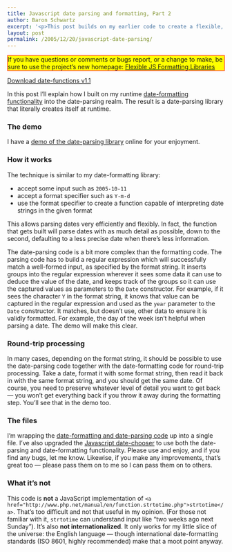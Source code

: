 ```yaml
---
title: Javascript date parsing and formatting, Part 2
author: Baron Schwartz
excerpt: '<p>This post builds on my earlier code to create a flexible, high-performance date-parsing library.</p>'
layout: post
permalink: /2005/12/20/javascript-date-parsing/
---
```

<p style="border:solid red 1px; background:yellow">
  If you have questions or comments or bugs report, or a change to make, be sure to use the project&#8217;s new homepage: <a href="http://code.google.com/p/flexible-js-formatting/">Flexible JS Formatting Libraries</a>
</p>

<p class="download">
  <a href="/articles/date-functions.zip">Download date-functions v1.1</a>
</p>

In this post I&#8217;ll explain how I built on my runtime [date-formatting functionality][1] into the date-parsing realm. The result is a date-parsing library that literally creates itself at runtime.

### The demo

I have a [demo of the date-parsing library][2] online for your enjoyment.

### How it works

The technique is similar to my date-formatting library:

*   accept some input such as `2005-10-11`
*   accept a format specifier such as `Y-m-d`
*   use the format specifier to create a function capable of interpreting date strings in the given format

This allows parsing dates very efficiently and flexibly. In fact, the function that gets built will parse dates with as much detail as possible, down to the second, defaulting to a less precise date when there&#8217;s less information.

The date-parsing code is a bit more complex than the formatting code. The parsing code has to build a regular expression which will successfully match a well-formed input, as specified by the format string. It inserts groups into the regular expression wherever it sees some data it can use to deduce the value of the date, and keeps track of the groups so it can use the captured values as parameters to the `Date` constructor. For example, if it sees the character `Y` in the format string, it knows that value can be captured in the regular expression and used as the `year` parameter to the `Date` constructor. It matches, but doesn&#8217;t use, other data to ensure it is validly formatted. For example, the day of the week isn&#8217;t helpful when parsing a date. The demo will make this clear.

### Round-trip processing

In many cases, depending on the format string, it should be possible to use the date-parsing code together with the date-formatting code for round-trip processing. Take a date, format it with some format string, then read it back in with the same format string, and you should get the same date. Of course, you need to preserve whatever level of detail you want to get back &#8212; you won&#8217;t get everything back if you throw it away during the formatting step. You&#8217;ll see that in the demo too.

### The files

I&#8217;m wrapping the [date-formatting and date-parsing code][3] up into a single file. I&#8217;ve also upgraded the [Javascript date-chooser][4] to use both the date-parsing and date-formatting functionality. Please use and enjoy, and if you find any bugs, let me know. Likewise, if you make any improvements, that&#8217;s great too &#8212; please pass them on to me so I can pass them on to others.

### What it&#8217;s not

This code is **not** a JavaScript implementation of `<a href="http://www.php.net/manual/en/function.strtotime.php">strtotime</a>`. That&#8217;s too difficult and not that useful in my opinion. (For those not familiar with it, `strtotime` can understand input like &#8220;two weeks ago next Sunday&#8221;). It&#8217;s also **not internationalized**. It only works for my little slice of the universe: the English language &#8212; though international date-formatting standards (ISO 8601, highly recommended) make that a moot point anyway.

 [1]: /blog/2005/12/12/javascript-closures-for-runtime-efficiency/
 [2]: /articles/javascript-date-parsing-demo.html
 [3]: /articles/date-functions.js
 [4]: /blog/2005/09/29/javascript-date-chooser/